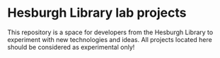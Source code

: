 # Hesburgh Library lab projects

This repository is a space for developers from the Hesburgh Library to experiment with new technologies and ideas.  All projects located here should be considered as experimental only!
